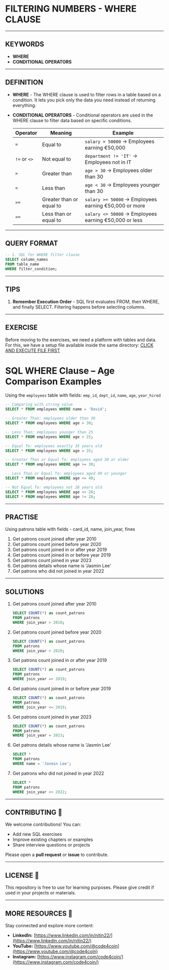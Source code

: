 # FILTERING NUMBERS - WHERE CLAUSE
---
## KEYWORDS
- **WHERE**
- **CONDITIONAL OPERATORS**
---
## DEFINITION
- **WHERE** - The WHERE clause is used to filter rows in a table based on a condition. It lets you pick only the data you need instead of returning everything.
- **CONDITIONAL OPERATORS** - Conditional operators are used in the WHERE clause to filter data based on specific conditions.

  | Operator   | Meaning                        | Example                                      |
  |----------- |------------------------------- |-------------------------------------------- |
  | `=`        | Equal to                       | `salary = 50000` → Employees earning €50,000 |
  | `!=` or `<>` | Not equal to                  | `department != 'IT'` → Employees not in IT |
  | `>`        | Greater than                   | `age > 30` → Employees older than 30       |
  | `<`        | Less than                      | `age < 30` → Employees younger than 30     |
  | `>=`       | Greater than or equal to       | `salary >= 50000` → Employees earning €50,000 or more |
  | `<=`       | Less than or equal to          | `salary <= 50000` → Employees earning €50,000 or less |

---
## QUERY FORMAT
```sql
-- 1. SQL for WHERE filter clause
SELECT column_names
FROM table_name
WHERE filter_condition;
```
---
## TIPS
1. **Remember Execution Order** - SQL first evaluates FROM, then WHERE, and finally SELECT. Filtering happens before selecting columns.
---
## EXERCISE
Before moving to the exercises, we need a platform with tables and data.  
For this, we have a setup file available inside the same directory: [CLICK AND EXECUTE FILE FIRST](https://github.com/code4coin/001-SQL-Structured-Query-Language-/blob/main/001%20SQL%20FOR%20DATA%20ENGINEERS/002%20SAMPLE%20DATA/002%20PATRONS%20DATA.md)


# SQL WHERE Clause – Age Comparison Examples

Using the `employees` table with fields: `emp_id`, `dept_id`, `name`, `age`, `year_hired`

```sql
-- Comparing with string value
SELECT * FROM employees WHERE name = 'David';
```

```sql
-- Greater Than: employees older than 30
SELECT * FROM employees WHERE age > 30;
```

```sql
-- Less Than: employees younger than 25
SELECT * FROM employees WHERE age < 25;
```

```sql
-- Equal To: employees exactly 35 years old
SELECT * FROM employees WHERE age = 35;
```

```sql
-- Greater Than or Equal To: employees aged 30 or older
SELECT * FROM employees WHERE age >= 30;
```

```sql
-- Less Than or Equal To: employees aged 40 or younger
SELECT * FROM employees WHERE age <= 40;
```

```sql
-- Not Equal To: employees not 28 years old
SELECT * FROM employees WHERE age <> 28;
SELECT * FROM employees WHERE age != 28;
```
---

## PRACTISE
Using patrons table with fields - card_id, name, join_year, fines
1. Get patrons count joined after year 2010
2. Get patrons count joined before year 2020
3. Get patrons count joined in or after year 2019
4. Get patrons count joined in or before year 2019
5. Get patrons count joined in year 2023
6. Get patrons details whose name is 'Jasmin Lee'
7. Get patrons who did not joined in year 2022
---
## SOLUTIONS
1. Get patrons count joined after year 2010
   ```sql
   SELECT COUNT(*) as count_patrons
   FROM patrons
   WHERE join_year > 2010;
   ``` 
2. Get patrons count joined before year 2020
   ```sql
   SELECT COUNT(*) as count_patrons
   FROM patrons
   WHERE join_year < 2020;
   ```
3. Get patrons count joined in or after year 2019
      ```sql
   SELECT COUNT(*) as count_patrons
   FROM patrons
   WHERE join_year => 2019;
   ```
4. Get patrons count joined in or before year 2019
      ```sql
   SELECT COUNT(*) as count_patrons
   FROM patrons
   WHERE join_year <= 2019;
   ```
5. Get patrons count joined in year 2023
      ```sql
   SELECT COUNT(*) as count_patrons
   FROM patrons
   WHERE join_year = 2023;
   ```
6. Get patrons details whose name is 'Jasmin Lee'
   ```sql
   SELECT * 
   FROM patrons
   WHERE name = 'Jasmin Lee';
   ```
7. Get patrons who did not joined in year 2022
   ```sql
   SELECT * 
   FROM patrons
   WHERE join_year <> 2022;
   ```
---
## **CONTRIBUTING** 🤝

We welcome contributions! You can:

- Add new SQL exercises
- Improve existing chapters or examples
- Share interview questions or projects

Please open a **pull request** or **issue** to contribute.

---
## **LICENSE** 📄

This repository is free to use for learning purposes. Please give credit if used in your projects or materials.

---
## **MORE RESOURCES** 🔗

Stay connected and explore more content:

- **LinkedIn:** [https://www.linkedin.com/in/nitin22/](https://www.linkedin.com/in/nitin22/)
- **YouTube:** [https://www.youtube.com/@code4coin](https://www.youtube.com/@code4coin)
- **Instagram:** [https://www.instagram.com/code4coin/](https://www.instagram.com/code4coin/)
